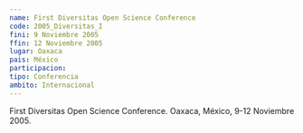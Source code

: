 ```yaml
---
name: First Diversitas Open Science Conference
code: 2005_Diversitas_I
fini: 9 Noviembre 2005
ffin: 12 Noviembre 2005
lugar: Oaxaca
pais: México
participacion:
tipo: Conferencia
ambito: Internacional
---
```

First Diversitas Open Science Conference. Oaxaca, México, 9-12 Noviembre 2005.
